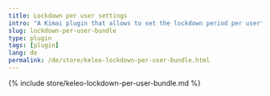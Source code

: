 ```yaml
---
title: Lockdown per user settings
intro: "A Kimai plugin that allows to set the lockdown period per user"
slug: lockdown-per-user-bundle
type: plugin
tags: [plugin]
lang: de
permalink: /de/store/keleo-lockdown-per-user-bundle.html
---
```


{% include store/keleo-lockdown-per-user-bundle.md %}
